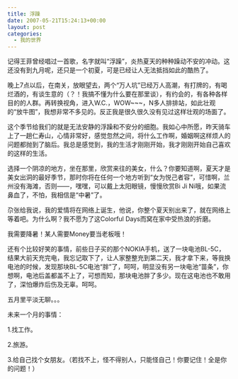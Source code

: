 ```yaml
---
title: 浮躁
date: 2007-05-21T15:24:13+00:00
layout: post
categories:
  - 我的世界
---
```

记得王菲曾经唱过一首歌，名字就叫“浮躁”，炎热夏天的种种躁动不安的冲动。这还没有到九月呢，还只是一个初夏，可是已经让人无法抵挡如此的酷热了。

晚上7点以后，在南关，放眼望去，两个“万人坑”已经万人高潮，有打牌的，有喝烂酒的，有谈生意的（？！我搞不懂为什么要在那里谈），有约会的，有各种各样目的的人群。再转换视角，进入W.C.，WOW~~~，N多人排排站，如此壮观的“放牛图”，我想非常不多见的。反正我是很久很久没有见过这样壮观的场面了。

这个季节给我们的就是无法安静的浮躁和不安分的细胞。我如心中所愿，昨天骑车上了一趟仁寿山，心情非常好，感觉忽然之间，将什么工作啊，婚姻啊这样烦人的问题都抛到了脑后。我总是感觉到，我的生活才刚刚开始，我才刚刚开始自己喜欢的这样的生活。
<!--more-->
选择一个阴凉的地方，坐在那里，欣赏来往的美女，什么？你要知道啊，夏天才是美女出洞的最好季节，那时你将在任何一个地方听到“女为悦己者容”，可惜啊，兰州没有海滩，否则——，嘿嘿，可以戴上太阳眼镜，慢慢欣赏Bi Ji Ni哦，如果流鼻血了，不怕，我相信是“中暑”了。

尕张给我说，我的爱情将在网络上诞生，他说，你整个夏天别出来了，就在网络上等着吧。为什么啊？我不愿为了这Colorful Days而窝在家中受热浪的折磨。

我需要降暑！某人需要Money要当老板哦！

还有个比较好笑的事情，前些日子买的那个NOKIA手机，送了一块电池BL-5C，结果大前天充完电，我忘记取下了，让人家整整充到第二天，我才拿下来，等我换电池的时候，发现那块BL-5C电池“胖”了，呵呵，明显没有另一块电池“苗条”，你想啊，电池后盖都盖不上了，可想而知，那块电池胖了多少。现在这电池也不敢用了，深怕爆炸后伤及无辜。呵呵。

五月里平淡无聊。。。

未来一个月的事情：

1.找工作。

2.旅游。

3.给自己找个女朋友。（若找不上，怪不得别人，只能怪自己！你要记住！全是你的问题！）
